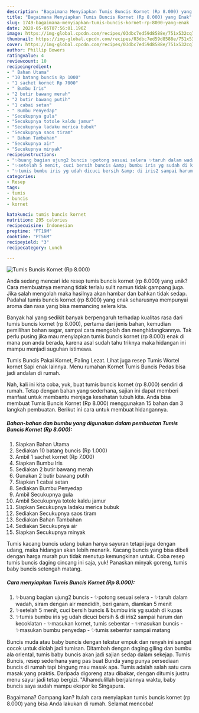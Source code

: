 ```yaml
---
description: "Bagaimana Menyiapkan Tumis Buncis Kornet (Rp 8.000) yang Enak"
title: "Bagaimana Menyiapkan Tumis Buncis Kornet (Rp 8.000) yang Enak"
slug: 1749-bagaimana-menyiapkan-tumis-buncis-kornet-rp-8000-yang-enak
date: 2020-05-05T07:56:01.196Z
image: https://img-global.cpcdn.com/recipes/03dbc7ed59d8588e/751x532cq70/tumis-buncis-kornet-rp-8000-foto-resep-utama.jpg
thumbnail: https://img-global.cpcdn.com/recipes/03dbc7ed59d8588e/751x532cq70/tumis-buncis-kornet-rp-8000-foto-resep-utama.jpg
cover: https://img-global.cpcdn.com/recipes/03dbc7ed59d8588e/751x532cq70/tumis-buncis-kornet-rp-8000-foto-resep-utama.jpg
author: Phillip Bowers
ratingvalue: 4
reviewcount: 10
recipeingredient:
- " Bahan Utama"
- "10 batang buncis Rp 1000"
- "1 sachet kornet Rp 7000"
- " Bumbu Iris"
- "2 butir bawang merah"
- "2 butir bawang putih"
- "1 cabai setan"
- " Bumbu Penyedap"
- "Secukupnya gula"
- "Secukupnya totole kaldu jamur"
- "Secukupnya ladaku merica bubuk"
- "Secukupnya saos tiram"
- " Bahan Tambahan"
- "Secukupnya air"
- "Secukupnya minyak"
recipeinstructions:
- "✨buang bagian ujung2 buncis ✨potong sesuai selera ✨taruh dalam wadah, siram dengan air mendidih, beri garam, diamkan 5 menit"
- "✨setelah 5 menit, cuci bersih buncis &amp; bumbu iris yg sudah di kupas"
- "✨tumis bumbu iris yg udah dicuci bersih &amp; di iris2 sampai harum dan kecoklatan ✨masukan kornet, tumis sebentar ✨masukan buncis ✨masukan bumbu penyedap ✨tumis sebentar sampai matang"
categories:
- Resep
tags:
- tumis
- buncis
- kornet

katakunci: tumis buncis kornet 
nutrition: 295 calories
recipecuisine: Indonesian
preptime: "PT19M"
cooktime: "PT56M"
recipeyield: "3"
recipecategory: Lunch

---
```



![Tumis Buncis Kornet (Rp 8.000)](https://img-global.cpcdn.com/recipes/03dbc7ed59d8588e/751x532cq70/tumis-buncis-kornet-rp-8000-foto-resep-utama.jpg)

Anda sedang mencari ide resep tumis buncis kornet (rp 8.000) yang unik? Cara membuatnya memang tidak terlalu sulit namun tidak gampang juga. Jika salah mengolah maka hasilnya akan hambar dan bahkan tidak sedap. Padahal tumis buncis kornet (rp 8.000) yang enak seharusnya mempunyai aroma dan rasa yang bisa memancing selera kita.

Banyak hal yang sedikit banyak berpengaruh terhadap kualitas rasa dari tumis buncis kornet (rp 8.000), pertama dari jenis bahan, kemudian pemilihan bahan segar, sampai cara mengolah dan menghidangkannya. Tak perlu pusing jika mau menyiapkan tumis buncis kornet (rp 8.000) enak di mana pun anda berada, karena asal sudah tahu triknya maka hidangan ini mampu menjadi suguhan istimewa.

Tumis Buncis Pakai Kornet, Paling Lezat. Lihat juga resep Tumis Wortel kornet Sapi enak lainnya. Menu rumahan Kornet Tumis Buncis Pedas bisa jadi andalan di rumah.


Nah, kali ini kita coba, yuk, buat tumis buncis kornet (rp 8.000) sendiri di rumah. Tetap dengan bahan yang sederhana, sajian ini dapat memberi manfaat untuk membantu menjaga kesehatan tubuh kita. Anda bisa membuat Tumis Buncis Kornet (Rp 8.000) menggunakan 15 bahan dan 3 langkah pembuatan. Berikut ini cara untuk membuat hidangannya.

<!--inarticleads1-->

##### Bahan-bahan dan bumbu yang digunakan dalam pembuatan Tumis Buncis Kornet (Rp 8.000):

1. Siapkan  Bahan Utama
1. Sediakan 10 batang buncis (Rp 1.000)
1. Ambil 1 sachet kornet (Rp 7.000)
1. Siapkan  Bumbu Iris
1. Sediakan 2 butir bawang merah
1. Gunakan 2 butir bawang putih
1. Siapkan 1 cabai setan
1. Sediakan  Bumbu Penyedap
1. Ambil Secukupnya gula
1. Ambil Secukupnya totole kaldu jamur
1. Siapkan Secukupnya ladaku merica bubuk
1. Sediakan Secukupnya saos tiram
1. Sediakan  Bahan Tambahan
1. Sediakan Secukupnya air
1. Siapkan Secukupnya minyak


Tumis kacang buncis udang bukan hanya sayuran tetapi juga dengan udang, maka hidangan akan lebih menarik. Kacang buncis yang bisa dibeli dengan harga murah pun tidak menutup kemungkinan untuk. Coba resep tumis buncis daging cincang ini saja, yuk! Panaskan minyak goreng, tumis baby buncis setengah matang. 

<!--inarticleads2-->

##### Cara menyiapkan Tumis Buncis Kornet (Rp 8.000):

1. ✨buang bagian ujung2 buncis - ✨potong sesuai selera - ✨taruh dalam wadah, siram dengan air mendidih, beri garam, diamkan 5 menit
1. ✨setelah 5 menit, cuci bersih buncis &amp; bumbu iris yg sudah di kupas
1. ✨tumis bumbu iris yg udah dicuci bersih &amp; di iris2 sampai harum dan kecoklatan - ✨masukan kornet, tumis sebentar - ✨masukan buncis - ✨masukan bumbu penyedap - ✨tumis sebentar sampai matang


Buncis muda atau baby buncis dengan tekstur empuk dan renyah ini sangat cocok untuk diolah jadi tumisan. Ditambah dengan daging giling dan bumbu ala oriental, tumis baby buncis akan jadi sajian sedap dalam sekejap. Tumis Buncis, resep sederhana yang pas buat Bunda yang punya persediaan buncis di rumah tapi bingung mau masak apa. Tumis adalah salah satu cara masak yang praktis. Daripada digoreng atau dibakar, dengan ditumis justru menu sayur jadi tetap bergizi. &#34;Alhamdulillah berjalannya waktu, baby buncis saya sudah mampu ekspor ke Singapura. 

Bagaimana? Gampang kan? Itulah cara menyiapkan tumis buncis kornet (rp 8.000) yang bisa Anda lakukan di rumah. Selamat mencoba!
